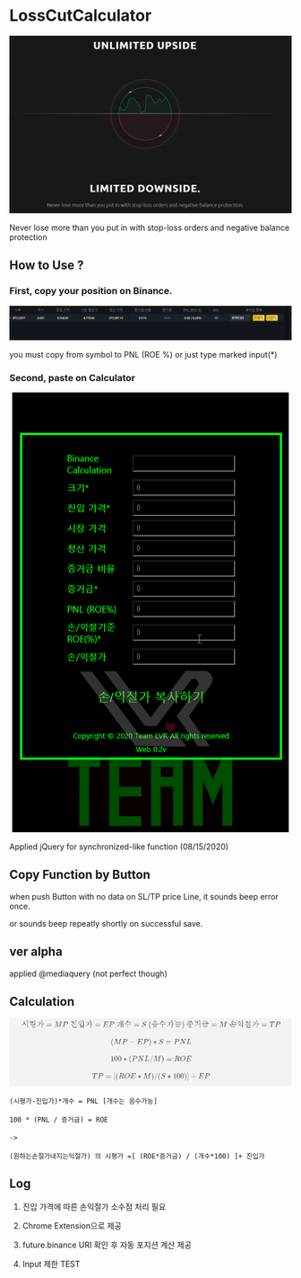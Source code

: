 # LossCutCalculator

![limitdown](/img/limitdown.png)

Never lose more than you put in with stop-loss orders and negative balance protection

## How to Use ?

### First, copy your position on Binance.

![binanceposi](/img/binanceposi.png)

you must copy from symbol to PNL (ROE %) or just type marked input(\*)

### Second, paste on Calculator

<p align="center"><img src="/img/paste.gif"></p>

Applied jQuery for synchronized-like function (08/15/2020)

## Copy Function by Button

when push Button with no data on SL/TP price Line, it sounds beep error once.

or sounds beep repeatly shortly on successful save.

## ver alpha

applied @mediaquery (not perfect though)

## Calculation

![calculation](/img/math.png)

```
(시평가-진입가)*개수 = PNL [개수는 음수가능]

100 * (PNL / 증거금) = ROE

->

(원하는손절가내지는익절가) 의 시평가 =[ (ROE*증거금) / (개수*100) ]+ 진입가
```

## Log

1. 진입 가격에 따른 손익절가 소수점 처리 필요

2. Chrome Extension으로 제공

3. future.binance URI 확인 후 자동 포지션 계산 제공

4. Input 제한 TEST
